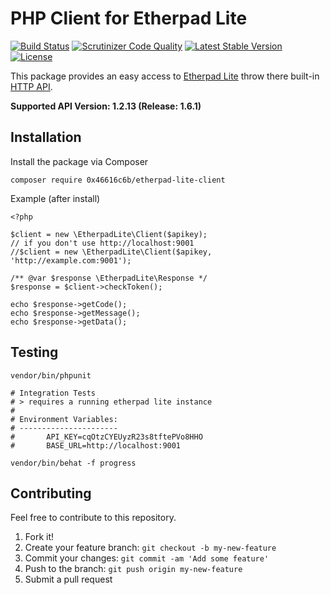 # PHP Client for Etherpad Lite

[![Build Status](https://travis-ci.org/0x46616c6b/etherpad-lite-client.svg?branch=master)](https://travis-ci.org/0x46616c6b/etherpad-lite-client) [![Scrutinizer Code Quality](https://scrutinizer-ci.com/g/0x46616c6b/etherpad-lite-client/badges/quality-score.png?b=master)](https://scrutinizer-ci.com/g/0x46616c6b/etherpad-lite-client/?branch=master) [![Latest Stable Version](https://poser.pugx.org/0x46616c6b/etherpad-lite-client/v/stable.png)](https://packagist.org/packages/0x46616c6b/etherpad-lite-client) [![License](https://poser.pugx.org/0x46616c6b/etherpad-lite-client/license.png)](https://packagist.org/packages/0x46616c6b/etherpad-lite-client)

This package provides an easy access to [Etherpad Lite](https://github.com/ether/etherpad-lite) throw there built-in [HTTP API](http://etherpad.org/doc/v1.2.11/#index_http_api).

**Supported API Version: 1.2.13 (Release: 1.6.1)**

## Installation

Install the package via Composer

    composer require 0x46616c6b/etherpad-lite-client

Example (after install)

    <?php
    
    $client = new \EtherpadLite\Client($apikey);
    // if you don't use http://localhost:9001
    //$client = new \EtherpadLite\Client($apikey, 'http://example.com:9001');
    
    /** @var $response \EtherpadLite\Response */
    $response = $client->checkToken();

    echo $response->getCode();
    echo $response->getMessage();
    echo $response->getData();

## Testing

    vendor/bin/phpunit
    
    # Integration Tests
    # > requires a running etherpad lite instance
    #
    # Environment Variables:
    # ----------------------
    # 		API_KEY=cqOtzCYEUyzR23s8tftePVo8HHO
    # 		BASE_URL=http://localhost:9001
    
    vendor/bin/behat -f progress

## Contributing

Feel free to contribute to this repository.

1. Fork it!
2. Create your feature branch: `git checkout -b my-new-feature`
3. Commit your changes: `git commit -am 'Add some feature'`
4. Push to the branch: `git push origin my-new-feature`
5. Submit a pull request
